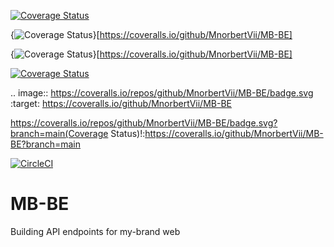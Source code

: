 [![Coverage Status](https://coveralls.io/repos/github/MnorbertVii/MB-BE/badge.svg?branch=main)](https://coveralls.io/github/MnorbertVii/MB-BE?branch=main)


{<img src="https://coveralls.io/repos/github/MnorbertVii/MB-BE/badge.svg" alt="Coverage Status" />}[https://coveralls.io/github/MnorbertVii/MB-BE]

{<img src="https://coveralls.io/repos/github/MnorbertVii/MB-BE/badge.svg" alt="Coverage Status" />}[https://coveralls.io/github/MnorbertVii/MB-BE]

<a href='https://coveralls.io/github/MnorbertVii/MB-BE'><img src='https://coveralls.io/repos/github/MnorbertVii/MB-BE/badge.svg' alt='Coverage Status' /></a>

.. image:: https://coveralls.io/repos/github/MnorbertVii/MB-BE/badge.svg
:target: https://coveralls.io/github/MnorbertVii/MB-BE

https://coveralls.io/repos/github/MnorbertVii/MB-BE/badge.svg?branch=main(Coverage Status)!:https://coveralls.io/github/MnorbertVii/MB-BE?branch=main


[![CircleCI](https://dl.circleci.com/status-badge/img/circleci/MJPt49cnTrZ9VU1J2uWfzJ/4aohED6P7JaZWw3aMeUYdP/tree/main.svg?style=svg)](https://dl.circleci.com/status-badge/redirect/circleci/MJPt49cnTrZ9VU1J2uWfzJ/4aohED6P7JaZWw3aMeUYdP/tree/main)


# MB-BE
Building API endpoints for my-brand web
